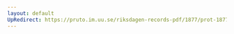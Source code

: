 ```yaml
---
layout: default
UpRedirect: https://pruto.im.uu.se/riksdagen-records-pdf/1877/prot-1877--ak--046/prot-1877--ak--046_026.pdf
---
```

